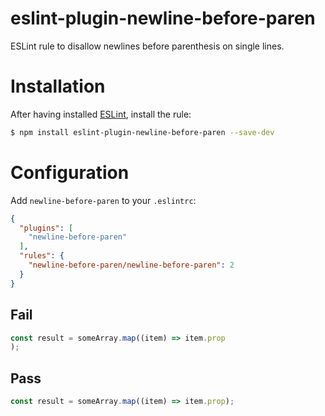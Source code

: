 # eslint-plugin-newline-before-paren

ESLint rule to disallow newlines before parenthesis on single lines.

# Installation

After having installed [ESLint](https://www.github.com/eslint/eslint), install the rule:

```bash
$ npm install eslint-plugin-newline-before-paren --save-dev
```

# Configuration

Add `newline-before-paren` to your `.eslintrc`:

```json
{
  "plugins": [
    "newline-before-paren"
  ],
  "rules": {
    "newline-before-paren/newline-before-paren": 2
  }
}
```

## Fail

```javascript
const result = someArray.map((item) => item.prop
);
```

## Pass

```javascript
const result = someArray.map((item) => item.prop);
```
